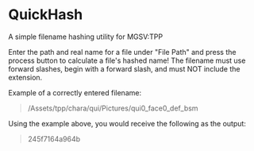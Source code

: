 # QuickHash
A simple filename hashing utility for MGSV:TPP

Enter the path and real name for a file under "File Path" and press the process button to calculate a file's hashed name! The filename must
use forward slashes, begin with a forward slash, and must NOT include the extension.

Example of a correctly entered filename:

>/Assets/tpp/chara/qui/Pictures/qui0_face0_def_bsm

Using the example above, you would receive the following as the output:

>245f7164a964b
